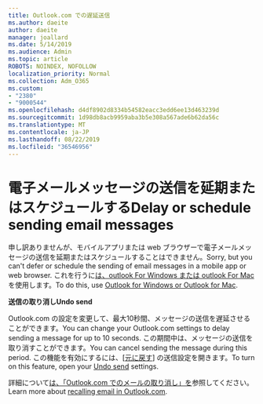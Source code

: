 ```yaml
---
title: Outlook.com での遅延送信
ms.author: daeite
author: daeite
manager: joallard
ms.date: 5/14/2019
ms.audience: Admin
ms.topic: article
ROBOTS: NOINDEX, NOFOLLOW
localization_priority: Normal
ms.collection: Adm_O365
ms.custom:
- "2380"
- "9000544"
ms.openlocfilehash: d4df8902d8334b54582eacc3edd6ee13d463239d
ms.sourcegitcommit: 1d98db8acb9959aba3b5e308a567ade6b62da56c
ms.translationtype: MT
ms.contentlocale: ja-JP
ms.lasthandoff: 08/22/2019
ms.locfileid: "36546956"
---
```

# <a name="delay-or-schedule-sending-email-messages"></a><span data-ttu-id="19b4f-102">電子メールメッセージの送信を延期またはスケジュールする</span><span class="sxs-lookup"><span data-stu-id="19b4f-102">Delay or schedule sending email messages</span></span>

<span data-ttu-id="19b4f-103">申し訳ありませんが、モバイルアプリまたは web ブラウザーで電子メールメッセージの送信を延期またはスケジュールすることはできません。</span><span class="sxs-lookup"><span data-stu-id="19b4f-103">Sorry, but you can't defer or schedule the sending of email messages in a mobile app or web browser.</span></span> <span data-ttu-id="19b4f-104">これを行うに[は、outlook For Windows または outlook For Mac](https://products.office.com/outlook/email-and-calendar-software-microsoft-outlook)を使用します。</span><span class="sxs-lookup"><span data-stu-id="19b4f-104">To do this, use [Outlook for Windows or Outlook for Mac](https://products.office.com/outlook/email-and-calendar-software-microsoft-outlook).</span></span>

<span data-ttu-id="19b4f-105">**送信の取り消し**</span><span class="sxs-lookup"><span data-stu-id="19b4f-105">**Undo send**</span></span>

<span data-ttu-id="19b4f-106">Outlook.com の設定を変更して、最大10秒間、メッセージの送信を遅延させることができます。</span><span class="sxs-lookup"><span data-stu-id="19b4f-106">You can change your Outlook.com settings to delay sending a message for up to 10 seconds.</span></span> <span data-ttu-id="19b4f-107">この期間中は、メッセージの送信を取り消すことができます。</span><span class="sxs-lookup"><span data-stu-id="19b4f-107">You can cancel sending the message during this period.</span></span> <span data-ttu-id="19b4f-108">この機能を有効にするには、[[元に戻す](https://outlook.live.com/mail/options/mail/messageContent/undoSend)] の送信設定を開きます。</span><span class="sxs-lookup"><span data-stu-id="19b4f-108">To turn on this feature, open your [Undo send](https://outlook.live.com/mail/options/mail/messageContent/undoSend) settings.</span></span>

<span data-ttu-id="19b4f-109">詳細について[は、「Outlook.com でのメールの取り消し」を](https://support.office.com/article/c069ddde-5282-4085-8f4c-d7b133324f8a?wt.mc_id=Office_Outlook_com_Alchemy)参照してください。</span><span class="sxs-lookup"><span data-stu-id="19b4f-109">Learn more about [recalling email in Outlook.com](https://support.office.com/article/c069ddde-5282-4085-8f4c-d7b133324f8a?wt.mc_id=Office_Outlook_com_Alchemy).</span></span>